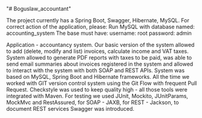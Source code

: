 "# Boguslaw_accountant"

The project currently has a Spring Boot, Swagger, Hibernate, MySQL.
For correct action of the application, please:
Run MySQL with  database named: accounting_system
The base must have:
username: root
password: admin

Application - accountancy system. Our basic version of the system allowed
to add (delete, modify and list) invoices, calculate income and VAT taxes. System
allowed to generate PDF reports with taxes to be paid, was able to send email
summaries about invoices registered in the system and allowed to interact with
the system with both SOAP and REST APIs. System was based on MySQL, Spring Boot
and Hibernate frameworks. All the time we worked with GIT version control system
using the Git Flow with frequent Pull Request.
Checkstyle was used to keep quality high - all those tools were integrated with Maven.
For testing we used JUnit, Mockito, JUnitParams, MockMvc and RestAssured,
for SOAP - JAXB, for REST - Jackson, to document REST services Swagger was introduced. 